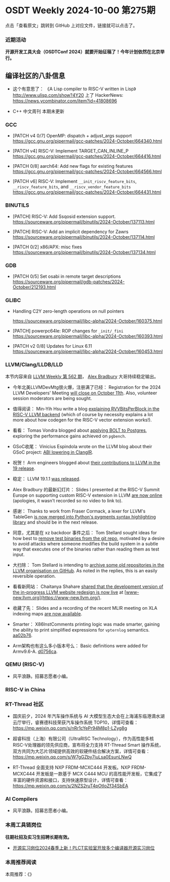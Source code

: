 # OSDT Weekly 2024-10-00 第275期

点击「查看原文」跳转到 GitHub 上对应文件，链接就可以点击了。

### 近期活动

**开源开发工具大会（OSDTConf 2024）就要开始征稿了！今年计划依然在北京举行。**

## 编译社区的八卦信息

- 这个有意思了：
  《A Lisp compiler to RISC-V written in Lisp》
  http://www.ulisp.com/show?4Y20
  上了 HackerNews:
  https://news.ycombinator.com/item?id=41808696

- C++ 中文周刊 本期未更新

### GCC

- [PATCH v4 0/7] OpenMP: dispatch + adjust_args support
  https://gcc.gnu.org/pipermail/gcc-patches/2024-October/664340.html

- [PATCH v4] RISC-V: Implement TARGET_CAN_INLINE_P
  https://gcc.gnu.org/pipermail/gcc-patches/2024-October/664416.html

- [PATCH 0/8] aarch64: Add new flags for existing features
  https://gcc.gnu.org/pipermail/gcc-patches/2024-October/664566.html

- [PATCH v6] RISC-V: Implement `__init_riscv_feature_bits`, `__riscv_feature_bits`, and `__riscv_vendor_feature_bits`
  https://gcc.gnu.org/pipermail/gcc-patches/2024-October/664431.html

### BINUTILS

- [PATCH] RISC-V: Add Ssqosid extension support.
  https://sourceware.org/pipermail/binutils/2024-October/137113.html

- [PATCH] RISC-V: Add an implicit dependency for Zawrs
  https://sourceware.org/pipermail/binutils/2024-October/137114.html

- [PATCH 0/2] x86/APX: misc fixes
  https://sourceware.org/pipermail/binutils/2024-October/137134.html

### GDB

- [PATCH 0/5] Set osabi in remote target descriptions
  https://sourceware.org/pipermail/gdb-patches/2024-October/212193.html

### GLIBC

- Handling C2Y zero-length operations on null pointers

  https://sourceware.org/pipermail/libc-alpha/2024-October/160375.html

- [PATCH] powerpc64le: ROP changes for `_init/_fini`
  https://sourceware.org/pipermail/libc-alpha/2024-October/160393.html

- [PATCH v2 0/8] Updates for Linux 6.11
  https://sourceware.org/pipermail/libc-alpha/2024-October/160453.html

### LLVM/Clang/LLDB/LLD

本节内容来自 [LLVM Weekly 第 562 期](http://llvmweekly.org/issue/562)，
[Alex Bradbury](https://www.linkedin.com/in/alex-bradbury/) 大哥持续稳定输出。

* 今年北美LLVMDevMtg很火爆，注册满了已经： Registration for the 2024 LLVM Developers' Meeting [will close on October 11th](https://discourse.llvm.org/t/2024-llvm-developers-meeting-registration-closes-oct-11-call-for-moderators/82370).  Also, volunteer session moderators are being sought.

* 值得阅读： Min-Yih Hsu write a blog [explaining RVVBitsPerBlock in the RISC-V LLVM backend](https://myhsu.xyz/llvm-riscv-bits-per-block/) (which of course by necessity explains a lot more about how codegen for the RISC-V vector extension works!).

* 看看： Tomas Vondra blogged about [applying BOLT to Postgres](https://vondra.me/posts/playing-with-bolt-and-postgres/), exploring the performance gains achieved on `pgbench`.

* GSoC收尾： Vinicius Espindola wrote on the LLVM blog about their GSoC project: [ABI lowering in ClangIR](https://blog.llvm.org/posts/2024-09-07-abi-lowering-in-clangir/).

* 祝贺！ Arm engineers blogged about [their contributions to LLVM in the 19 release](https://community.arm.com/arm-community-blogs/b/tools-software-ides-blog/posts/what-is-new-in-llvm-19).

* 稳定： LLVM 19.1.1 [was released](https://discourse.llvm.org/t/llvm-19-1-1-released/82321).

* Alex Bradbury 的最新幻灯片： Slides I presented at the RISC-V Summit Europe on supporting custom RISC-V extension in LLVM [are now online](https://riscv-europe.org/summit/2024/media/Tutorial%20supporting%20custom%20RISC-V%20extensions%20in%20LLVM.pdf) (apologies, it wasn't recorded so no video to link to).

* 感谢： Thanks to work from Fraser Cormack, a lexer for LLVM's TableGen [is now merged into Python's pygments syntax highlighting library](https://github.com/pygments/pygments/pull/2751) and should be in the next release.

* 同意，尤其是在 xz backdoor 事件之后： Tom Stellard sought ideas for how best to [remove test binaries from the git repo](https://discourse.llvm.org/t/ideas-for-removing-test-binaries-from-the-git-repo/81480), motivated by a desire to avoid attacks where someone modifies the build system in a subtle way that executes one of the binaries rather than reading them as test input.

* 大扫除： Tom Stellard is intending to [archive some old repositories in the LLVM organisation on GitHub](https://discourse.llvm.org/t/rfc-archive-some-old-repositories/82313).  As noted in the replies, this is an easily reversible operation.

* 看看新网站： Chaitanya Shahare [shared that the development version of the in-progress LLVM website redesign is now live](https://discourse.llvm.org/t/rfc-llvm-org-website-redesign/79117/11) at [www-new.llvm.org](https://www-new.llvm.org/).

* 收藏了先： Slides and a recording of the recent MLIR meeting on XLA indexing maps [are now available](https://discourse.llvm.org/t/open-mlir-meeting-9-12-2024-xla-indexing-maps/81166).

* Smarter： X86InstComments printing logic was made smarter, gaining the ability to print simplified expressions for `vpternlog` semantics. [aa02b76](https://github.com/llvm/llvm-project/commit/aa02b76b1a4c).

* Arm架构也有这么多小版本号么： Basic definitions were added for Armv9.6-A.
  [d0756ca](https://github.com/llvm/llvm-project/commit/d0756caedcf0).

### QEMU (RISC-V)

- 风平浪静。招募志愿者小编。

### RISC-V in China

### RT-Thread 社区

- 国庆前夕，2024 年汽车操作系统与 AI 大模型生态大会在上海浦东临港滴水湖云厅举行，睿赛德科技荣获汽车操作系统 TOP10，详情可查看：https://mp.weixin.qq.com/s/nRr1cYePr94M8p1-LZyg8g

- 超睿科技（上海）有限公司（UltraRISC Technology），作为高性能多核RISC-V处理器的领先供应商，宣布将全力支持 RT-Thread Smart 操作系统，双方共同为大芯片领域提供高效的软硬件结合解决方案，详情可查看：https://mp.weixin.qq.com/s/W7gGZby7iuLsa0EsunLNwQ

- RT-Thread 全面支持 NXP FRDM-MCXC444 开发板。NXP FRDM-MCXC444 开发板是一款基于 MCX C444 MCU 的高性能开发板，它集成了丰富的硬件资源和接口，支持快速原型设计，详情可查看：https://mp.weixin.qq.com/s/2NZS2ruT4pOtIoZf34SbEA

### AI Compilers

- 风平浪静。招募志愿者小编。

### 本周工具链岗位

**往期社招及实习生招聘长期有效。**

- [开源实习岗位2024春季上新！PLCT实验室开放多个编译器开源实习岗位](https://mp.weixin.qq.com/s/D-l7hE2S-21NCAZsVqPzMA)

### 本周推荐阅读

本周推荐：《》
